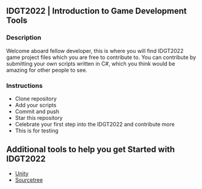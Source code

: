 
## IDGT2022 | Introduction to Game Development Tools

### Description

Welcome aboard fellow developer, this is where you will find IDGT2022 game project files which you are free to contribute to.
You can contribute by submitting your own scripts written in C#, which you think would be amazing for other people to see.

### Instructions

- Clone repository
- Add your scripts
- Commit and push
- Star this repository
- Celebrate your first step into the IDGT2022 and contribute more
- This is for testing

## Additional tools to help you get Started with IDGT2022

* [Unity](https://unity.com/)
* [Sourcetree](https://www.sourcetreeapp.com/)
